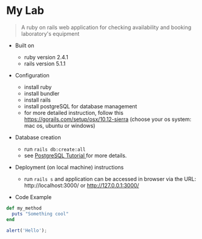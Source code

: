 # My Lab

> A ruby on rails web application for checking availability and booking laboratory's equipment


* Built on
  - ruby version 2.4.1
  - rails version 5.1.1

* Configuration
  - install ruby 
  - install bundler
  - install rails
  - install postgreSQL for database management
  - for more detailed instruction, follow this https://gorails.com/setup/osx/10.12-sierra 
  (choose your os system: mac os, ubuntu or windows)

* Database creation
  - run ``` rails db:create:all ```
  - see <a href="https://www.postgresql.org/docs/9.6/static/tutorial-install.html"> PostgreSQL Tutorial </a> for more details.

* Deployment (on local machine) instructions
  - run ``` rails s ``` and application can be accessed in browser via the URL:
   http://localhost:3000/ or http://127.0.0.1:3000/

* Code Example

```ruby
def my_method
  puts "Something cool"
end
```
```javascript
alert('Hello');
```


